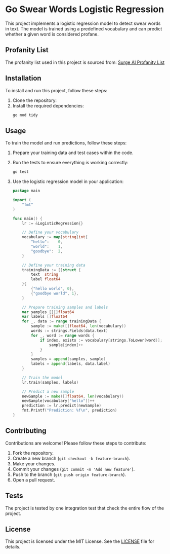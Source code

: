 # Go Swear Words Logistic Regression

This project implements a logistic regression model to detect swear words in text. The model is trained using a predefined vocabulary and can predict whether a given word is considered profane.

## Profanity List

The profanity list used in this project is sourced from:
[Surge AI Profanity List](https://github.com/surge-ai/profanity)

## Installation

To install and run this project, follow these steps:

1. Clone the repository:
2. Install the required dependencies:
   ```sh
   go mod tidy
   ```

## Usage

To train the model and run predictions, follow these steps:

1. Prepare your training data and test cases within the code.

2. Run the tests to ensure everything is working correctly:

   ```sh
   go test
   ```

3. Use the logistic regression model in your application:

   ```go
   package main

   import (
       "fmt"
   )

   func main() {
       lr := &LogisticRegression{}

       // Define your vocabulary
       vocabulary := map[string]int{
           "hello":    0,
           "world":    1,
           "goodbye":  2,
       }

       // Define your training data
       trainingData := []struct {
           text  string
           label float64
       }{
           {"hello world", 0},
           {"goodbye world", 1},
       }

       // Prepare training samples and labels
       var samples [][]float64
       var labels []float64
       for _, data := range trainingData {
           sample := make([]float64, len(vocabulary))
           words := strings.Fields(data.text)
           for _, word := range words {
               if index, exists := vocabulary[strings.ToLower(word)]; exists {
                   sample[index]++
               }
           }
           samples = append(samples, sample)
           labels = append(labels, data.label)
       }

       // Train the model
       lr.train(samples, labels)

       // Predict a new sample
       newSample := make([]float64, len(vocabulary))
       newSample[vocabulary["hello"]]++
       prediction := lr.predict(newSample)
       fmt.Printf("Prediction: %f\n", prediction)
   }
   ```

## Contributing

Contributions are welcome! Please follow these steps to contribute:

1. Fork the repository.
2. Create a new branch (`git checkout -b feature-branch`).
3. Make your changes.
4. Commit your changes (`git commit -m 'Add new feature'`).
5. Push to the branch (`git push origin feature-branch`).
6. Open a pull request.

## Tests

The project is tested by one integration test that check the entire flow of the project.

## License

This project is licensed under the MIT License. See the [LICENSE](LICENSE) file for details.
